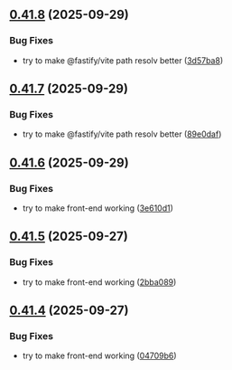 ## [0.41.8](https://github.com/lucasfernandodev/dragoid/compare/v0.41.7...v0.41.8) (2025-09-29)


### Bug Fixes

* try to make @fastify/vite path resolv better ([3d57ba8](https://github.com/lucasfernandodev/dragoid/commit/3d57ba85dc459f5158b97eabcef07ec7973ffc04))



## [0.41.7](https://github.com/lucasfernandodev/dragoid/compare/v0.41.6...v0.41.7) (2025-09-29)


### Bug Fixes

* try to make @fastify/vite path resolv better ([89e0daf](https://github.com/lucasfernandodev/dragoid/commit/89e0daf36c2e3fb68a1b370371f7b618ccaea86e))



## [0.41.6](https://github.com/lucasfernandodev/dragoid/compare/v0.41.5...v0.41.6) (2025-09-29)


### Bug Fixes

* try to make front-end working ([3e610d1](https://github.com/lucasfernandodev/dragoid/commit/3e610d1cad10081cb04cdab687579d8a9f049f44))



## [0.41.5](https://github.com/lucasfernandodev/dragoid/compare/v0.41.4...v0.41.5) (2025-09-27)


### Bug Fixes

* try to make front-end working ([2bba089](https://github.com/lucasfernandodev/dragoid/commit/2bba0892c7e90fa64bc63db846a461a243646246))



## [0.41.4](https://github.com/lucasfernandodev/dragoid/compare/v0.41.3...v0.41.4) (2025-09-27)


### Bug Fixes

* try to make front-end working ([04709b6](https://github.com/lucasfernandodev/dragoid/commit/04709b63946670ed6be8b1d969edf5efd2f5d00c))



